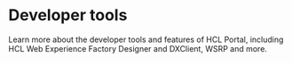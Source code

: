 # Developer tools

Learn more about the developer tools and features of HCL Portal, including HCL Web Experience Factory Designer and DXClient, WSRP and more.